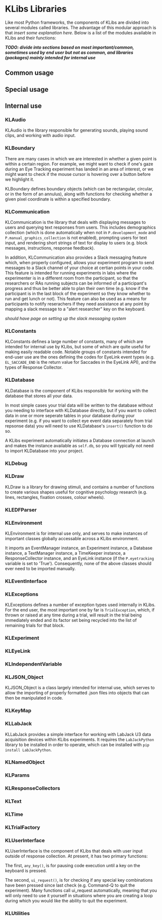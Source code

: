 # KLibs Libraries

Like most Python frameworks, the components of KLibs are divided into several modules called libraries. The advantage of this modular approach is that *insert some explanation here*. Below is a list of the modules available in KLibs and their functions:

_**TODO: divide into sections based on most important/common, sometimes used by end user but not as common, and libraries (packages) mainly intended for internal use**_


## Common usage

## Special usage

## Internal use

### KLAudio

KLAudio is the library responsible for generating sounds, playing sound clips, and working with audio input. 

### KLBoundary

There are many cases in which we are interested in whether a given point is within a certain region. For example, we might want to check if one's gaze during an Eye Tracking experiment has landed in an area of interest, or we might want to check if the mouse cursor is hovering over a button before we highlight it.  

KLBoundary defines boundary objects (which can be rectangular, circular, or in the form of an annulus), along with functions for checking whether a given pixel coordinate is within a specified boundary.

### KLCommunication

KLCommunication is the library that deals with displaying messages to users and querying text responses from users. This includes demographics collection (which is done automatically when not in `P.development_mode` and `P.manual_graphics_collection` is not enabled), prompting users for text input, and rendering short strings of text for display to users (e.g. block messages, instructions, response feedback).

In addition, KLCommunication also provides a Slack messaging feature which, when properly configured, allows your experiment program to send messages to a Slack channel of your choice at certian points in your code. This feature is intended for running experiments in labs where the experimenter is in a different room from the participant, so that the researchers or RAs running subjects can be informed of a participant's progress and thus be better able to plan their own time (e.g. know if the participant is in the last block of the experiment so they know whether to run and get lunch or not). This feature can also be used as a means for participants to notify reserachers if they need assistance at any point by mapping a slack message to a "alert researcher" key on the keyboard.

*should have page on setting up the slack messaging system*

### KLConstants

KLConstants defines a large number of constants, many of which are intended for internal use by KLibs, but some of which are quite useful for making easily readable code. Notable groups of constants intended for end-user use are the ones defining the codes for EyeLink event types (e.g. `EL_SACCADE_END` is the return value for Saccades in the EyeLink API), and the types of Response Collector.

### KLDatabase

KLDatabase is the component of KLibs responsible for working with the database that stores all your data. 

In most simple cases your trial data will be written to the database without you needing to interface with KLDatabase directly, but if you want to collect data in one or more seperate tables in your database during your experiment (e.g. if you want to collect eye event data separately from trial repsonse data) you will need to use KLDatabase's `insert()` function to do so. 

A KLibs experiment automatically initiates a Database connection at launch and makes the instance available as `self.db`, so you will typically not need to import KLDatabase into your project.

### KLDebug

### KLDraw

KLDraw is a library for drawing stimuli, and contains a number of functions to create various shapes useful for cognitive psychology research (e.g. lines, rectangles, fixation crosses, colour wheels). 

### KLEDFParser

### KLEnvironment

KLEnvironment is for internal use only, and serves to make instances of important classes globally accessable across a KLibs environment. 

It imports an EventManager instance, an Experiment instance, a Database instance, a TextManager instance, a TimeKeeper instance, a ResponseCollector instance, and an EyeLink instance (if the `P.eyetracking` variable is set to 'True'). Consequently, none of the above classes should ever need to be imported manually.

### KLEventInterface

### KLExceptions

KLExceptions defines a number of exception types used internally in KLibs. For the end user, the most important one by far is `TrialException`, which, if thrown or raised at any time during a trial, will result in the trial being immediately ended and its factor set being recycled into the list of remaining trials for that block.

### KLExperiment

### KLEyeLink

### KLIndependentVariable

### KLJSON_Object

KLJSON_Object is a class largely intended for internal use, which serves to allow the importing of properly formatted .json files into objects that can then be manipulated in code. 



### KLKeyMap

### KLLabJack

KLLabJack provides a simple interface for working with LabJack U3 data acquisition devices within KLibs experiments. It requires the `LabJackPython` library to be installed in order to operate, which can be installed with `pip install LabJackPython`.

### KLNamedObject

### KLParams

### KLResponseCollectors

### KLText

### KLTime

### KLTrialFactory

### KLUserInterface

KLUserInterface is the component of KLibs that deals with user input outside of response collection. At present, it has two primary functions: 

The first, `any_key()`, is for pausing code execution until a key on the keyboard is pressed. 

The second, `ui_request()`, is for checking if any special key combinations have been pressed since last check (e.g. Command-Q to quit the experiment). Many functions call ui_request automatically, meaning that you will only need to use it yourself in situations where you are creating a loop during which you would like the ability to quit the experiment.

### KLUtilities